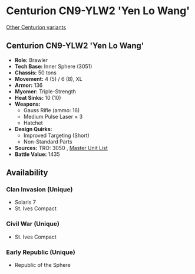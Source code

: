 # Centurion CN9-YLW2 'Yen Lo Wang' 

[Other Centurion variants](../centurion.md) 

## Centurion CN9-YLW2 'Yen Lo Wang' 

- **Role:** Brawler 
- **Tech Base:** Inner Sphere (3051) 
- **Chassis:** 50 tons 
- **Movement:** 4 (5) / 6 (8), XL 
- **Armor:** 136 
- **Myomer:** Triple-Strength 
- **Heat Sinks:** 10 (10) 
- **Weapons:** 
  - Gauss Rifle (ammo: 16) 
  - Medium Pulse Laser × 3 
  - Hatchet 
- **Design Quirks:** 
  - Improved Targeting (Short) 
  - Non-Standard Parts 
- **Sources:** TRO: 3050 , [Master Unit List](http://masterunitlist.info/Unit/Details/3923) 
- **Battle Value:** 1435 

## Availability 

### Clan Invasion (Unique) 

- Solaris 7 
- St. Ives Compact 

### Civil War (Unique) 

- St. Ives Compact 

### Early Republic (Unique) 

- Republic of the Sphere 

